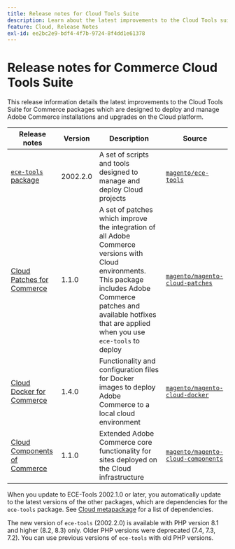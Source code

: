 ```yaml
---
title: Release notes for Cloud Tools Suite
description: Learn about the latest improvements to the Cloud Tools suite for Adobe Commerce.
feature: Cloud, Release Notes
exl-id: ee2bc2e9-bdf4-4f7b-9724-8f4dd1e61378
---
```

# Release notes for Commerce Cloud Tools Suite

This release information details the latest improvements to the Cloud Tools Suite for Commerce packages which are designed to deploy and manage Adobe Commerce installations and upgrades on the Cloud platform.

| Release notes     | Version   | Description                              | Source              |
| ----------------- |-----------| ---------------------------------------- | --------------------------- |
| [`ece-tools` package](ece-tools-package.md) | 2002.2.0 | A set of scripts and tools designed to manage and deploy Cloud projects | [`magento/ece-tools`](https://github.com/magento/ece-tools/tree/2002.2.0) |
| [Cloud Patches for Commerce](cloud-patches.md) | 1.1.0    | A set of patches which improve the integration of all Adobe Commerce versions with Cloud environments. This package includes Adobe Commerce patches and available hotfixes that are applied when you use `ece-tools` to deploy | [`magento/magento-cloud-patches`](https://github.com/magento/magento-cloud-patches/tree/1.1.0) |
| [Cloud Docker for Commerce](cloud-docker.md) | 1.4.0     | Functionality and configuration files for Docker images to deploy Adobe Commerce to a local cloud environment | [`magento/magento-cloud-docker`](https://github.com/magento/magento-cloud-docker/tree/1.0) |
| [Cloud Components of Commerce](cloud-components.md) | 1.1.0    | Extended Adobe Commerce core functionality for sites deployed on the Cloud infrastructure | [`magento/magento-cloud-components`](https://github.com/magento/magento-cloud-components/tree/1.1.0) |

When you update to ECE-Tools 2002.1.0 or later, you automatically update to the latest versions of the other packages, which are dependencies for the `ece-tools` package. See [Cloud metapackage](../development/overview.md#cloud-metapackage) for a list of dependencies.

The new version of `ece-tools` (2002.2.0)  is available with PHP version 8.1 and higher (8.2, 8.3) only. Older PHP versions were deprecated (7.4, 7.3, 7.2). You can use previous versions of `ece-tools` with old PHP versions.
